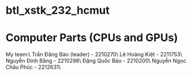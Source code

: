 # btl_xstk_232_hcmut
# Computer Parts (CPUs and GPUs)
My team:\\
Trần Đăng Bảo (leader) - 2210270\\
Lê Hoàng Kiệt - 2211753\\
Nguyễn Đinh Bằng - 2210298\\
Đặng Quốc Bảo - 2210200\\
Nguyễn Ngọc Châu Phúc - 2212631\\
